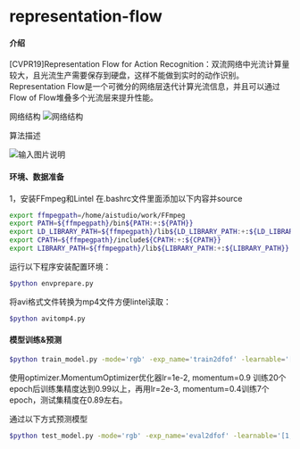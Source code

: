 # representation-flow

#### 介绍
[CVPR19]Representation Flow for Action Recognition：双流网络中光流计算量较大，且光流生产需要保存到硬盘，这样不能做到实时的动作识别。Representation Flow是一个可微分的网络层迭代计算光流信息，并且可以通过Flow of Flow堆叠多个光流层来提升性能。

网络结构
![网络结构](https://github.com/Qdriving/Contrib/blob/master/representation-flow/flow.png)

算法描述

![输入图片说明](https://images.gitee.com/uploads/images/2021/0203/144454_92cda52b_5371233.png "屏幕截图.png")

#### 环境、数据准备
1，安装FFmpeg和Lintel
  在.bashrc文件里面添加以下内容并source
```bash
export ffmpegpath=/home/aistudio/work/FFmpeg
export PATH=${ffmpegpath}/bin${PATH:+:${PATH}}
export LD_LIBRARY_PATH=${ffmpegpath}/lib${LD_LIBRARY_PATH:+:${LD_LIBRARY_PATH}}
export CPATH=${ffmpegpath}/include${CPATH:+:${CPATH}}
export LIBRARY_PATH=${ffmpegpath}/lib${LIBRARY_PATH:+:${LIBRARY_PATH}}
```
运行以下程序安装配置环境：
```bash
$python envprepare.py
```
将avi格式文件转换为mp4文件方便lintel读取：
```bash
$python avitomp4.py
```

#### 模型训练&预测
```bash
$python train_model.py -mode='rgb' -exp_name='train2dfof' -learnable='[1,1,1,1]' -niter=2 -model='2d' -system='hmdb' -batch_size 12 -learning_rate 1e-2 -momentum 0.9 
```
使用optimizer.MomentumOptimizer优化器lr=1e-2, momentum=0.9 训练20个epoch后训练集精度达到0.99以上，再用lr=2e-3, momentum=0.4训练7个epoch，测试集精度在0.89左右。

通过以下方式预测模型
```bash
$python test_model.py -mode='rgb' -exp_name='eval2dfof' -learnable='[1,1,1,1]' -niter=2 -model='2d' -system='hmdb' -batch_size 128  -check_point pretrained
```

